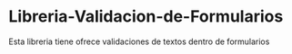 # Libreria-Validacion-de-Formularios
Esta libreria tiene ofrece validaciones de textos dentro de formularios
